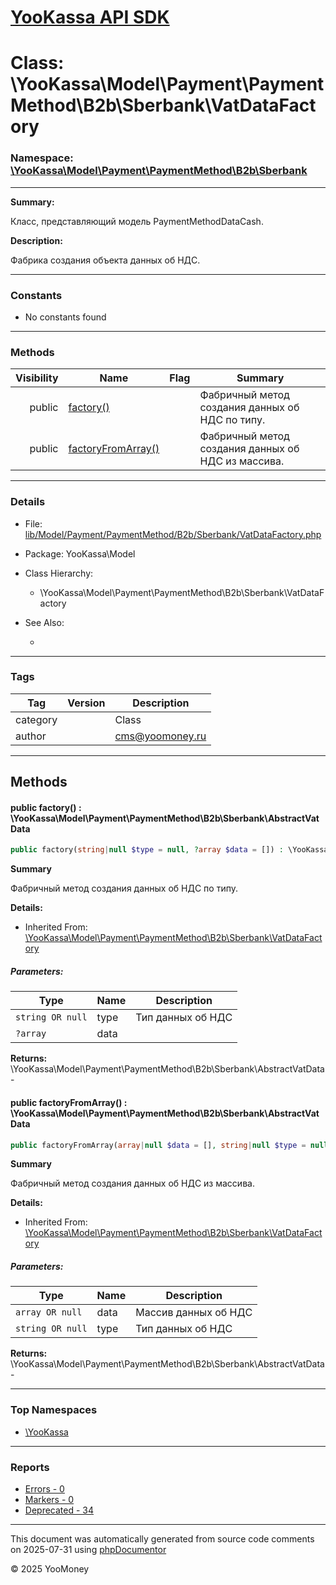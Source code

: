 # [YooKassa API SDK](../home.md)

# Class: \YooKassa\Model\Payment\PaymentMethod\B2b\Sberbank\VatDataFactory
### Namespace: [\YooKassa\Model\Payment\PaymentMethod\B2b\Sberbank](../namespaces/yookassa-model-payment-paymentmethod-b2b-sberbank.md)
---
**Summary:**

Класс, представляющий модель PaymentMethodDataCash.

**Description:**

Фабрика создания объекта данных об НДС.

---
### Constants
* No constants found

---
### Methods
| Visibility | Name | Flag | Summary |
| ----------:| ---- | ---- | ------- |
| public | [factory()](../classes/YooKassa-Model-Payment-PaymentMethod-B2b-Sberbank-VatDataFactory.md#method_factory) |  | Фабричный метод создания данных об НДС по типу. |
| public | [factoryFromArray()](../classes/YooKassa-Model-Payment-PaymentMethod-B2b-Sberbank-VatDataFactory.md#method_factoryFromArray) |  | Фабричный метод создания данных об НДС из массива. |

---
### Details
* File: [lib/Model/Payment/PaymentMethod/B2b/Sberbank/VatDataFactory.php](../../lib/Model/Payment/PaymentMethod/B2b/Sberbank/VatDataFactory.php)
* Package: YooKassa\Model
* Class Hierarchy:
  * \YooKassa\Model\Payment\PaymentMethod\B2b\Sberbank\VatDataFactory

* See Also:
  * [](https://yookassa.ru/developers/api)

---
### Tags
| Tag | Version | Description |
| --- | ------- | ----------- |
| category |  | Class |
| author |  | cms@yoomoney.ru |

---
## Methods
<a name="method_factory" class="anchor"></a>
#### public factory() : \YooKassa\Model\Payment\PaymentMethod\B2b\Sberbank\AbstractVatData

```php
public factory(string|null $type = null, ?array $data = []) : \YooKassa\Model\Payment\PaymentMethod\B2b\Sberbank\AbstractVatData
```

**Summary**

Фабричный метод создания данных об НДС по типу.

**Details:**
* Inherited From: [\YooKassa\Model\Payment\PaymentMethod\B2b\Sberbank\VatDataFactory](../classes/YooKassa-Model-Payment-PaymentMethod-B2b-Sberbank-VatDataFactory.md)

##### Parameters:
| Type | Name | Description |
| ---- | ---- | ----------- |
| <code lang="php">string OR null</code> | type  | Тип данных об НДС |
| <code lang="php">?array</code> | data  |  |

**Returns:** \YooKassa\Model\Payment\PaymentMethod\B2b\Sberbank\AbstractVatData - 


<a name="method_factoryFromArray" class="anchor"></a>
#### public factoryFromArray() : \YooKassa\Model\Payment\PaymentMethod\B2b\Sberbank\AbstractVatData

```php
public factoryFromArray(array|null $data = [], string|null $type = null) : \YooKassa\Model\Payment\PaymentMethod\B2b\Sberbank\AbstractVatData
```

**Summary**

Фабричный метод создания данных об НДС из массива.

**Details:**
* Inherited From: [\YooKassa\Model\Payment\PaymentMethod\B2b\Sberbank\VatDataFactory](../classes/YooKassa-Model-Payment-PaymentMethod-B2b-Sberbank-VatDataFactory.md)

##### Parameters:
| Type | Name | Description |
| ---- | ---- | ----------- |
| <code lang="php">array OR null</code> | data  | Массив данных об НДС |
| <code lang="php">string OR null</code> | type  | Тип данных об НДС |

**Returns:** \YooKassa\Model\Payment\PaymentMethod\B2b\Sberbank\AbstractVatData - 



---

### Top Namespaces

* [\YooKassa](../namespaces/yookassa.md)

---

### Reports
* [Errors - 0](../reports/errors.md)
* [Markers - 0](../reports/markers.md)
* [Deprecated - 34](../reports/deprecated.md)

---

This document was automatically generated from source code comments on 2025-07-31 using [phpDocumentor](http://www.phpdoc.org/)

&copy; 2025 YooMoney